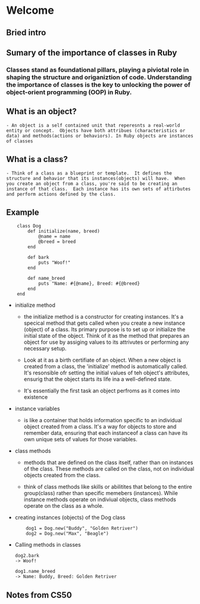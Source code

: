 # Welcome

## Bried intro 

## Sumary of the importance of classes in Ruby

### Classes stand as foundational pillars, playing a piviotal role in shaping the structure and origaniztion of code.  Understanding the importance of classes is the key to unlocking the power of object-orient programming (OOP) in Ruby.

## What is an object?
    - An object is a self contained unit that reperesnts a real-world entity or concept.  Objects have both attribues (characteristics or data) and methods(actions or behaviors). In Ruby objects are instances of classes

## What is a class?
    - Think of a class as a blueprint or template.  It defines the structure and behavior that its instances(objects) will have.  When you create an object from a class, you're said to be creating an instance of that class.  Each instance has its own sets of attirbutes and perform actions defined by the class.

## Example
```
    class Dog
        def initialize(name, breed)
            @name = name
            @breed = breed
        end
    
        def bark
            puts "Woof!"
        end

        def name_breed
            puts "Name: #{@name}, Breed: #{@breed}
        end
    end
```

- initialize method
    - the initialize method is a constructor for creating instances.  It's a specical method that gets called when you create a new instance (object) of a class.  Its primary purpose is to set up or initialize the initial state of the object.  Think of it as the method that prepares an object for use by assiging values to its attrivutes or performing any necessary setup.

    - Look at it as a birth certifiate of an object.  When a new object is created from a class, the 'initialize' method is automatically called.  It's resonsible ofr setting the initial values of teh object's attributes, ensurig that the object starts its life ina a well-defined state.

    - It's essentially the first task an object perfroms as it comes into existence

- instance variables
    - is like a container that holds information specific to an individual object created from a class.  It's a way for objects to store and remember data, ensuring that each instanceof a class can have its own unique sets of values for those variables.

- class methods
    - methods that are defined on the class itself, rather than on instances of the class.  These methods are called on the class, not on individual objects created from the class.

    - think of class methods like skills or abilitites that belong to the entire group(class) rather than specific memebers (instances).  While instance methods operate on indiviual objects, class methods operate on the class as a whole.  

- creating instances (objects) of the Dog class

    ```
        dog1 = Dog.new("Buddy", "Golden Retriver")
        dog2 = Dog.new("Max", "Beagle")
    ```
  

- Calling methods in classes
    
    ```
    dog2.bark 
    -> Woof!

    dog1.name_breed
    -> Name: Buddy, Breed: Golden Retriver
    ```



## Notes from CS50
